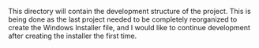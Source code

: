 This directory will contain the development structure of the project. This is being done as the last project needed to be completely reorganized to create the Windows Installer file, and I would like to continue development after creating the installer the first time.
